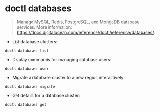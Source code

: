 # doctl databases

> Manage MySQL, Redis, PostgreSQL, and MongoDB database services.
> More information: <https://docs.digitalocean.com/reference/doctl/reference/databases/>.

- List database clusters:

`doctl databases list`

- Display commands for managing database users:

`doctl databases user`

- Migrate a database cluster to a new region interactively:

`doctl databases migrate`

- Get details for a database cluster:

`doctl databases get`
